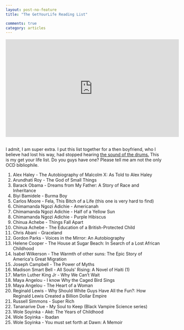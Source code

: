 ```yaml
---
layout: post-no-feature
title: "The GetYourLife Reading List"

comments: true
category: articles
---
```



<center>
	<iframe width="560" height="315" src="https://www.youtube.com/embed/0i1XnnQ-LQg" frameborder="0" allowfullscreen></iframe>
</center>


<br>

I admit, I am super extra. I put this list together for a then boyfriend, who I believe had lost his way, had stopped hearing <a href="https://www.youtube.com/watch?v=wzPZC7KL3ew">the sound of the drums.</a> This is my get your life list. Do you guys have one? Please tell me am not the only OCD bibliophile.
<ol>
	<li>Alex Haley - The Autobiography of Malcolm X: As Told to Alex Haley</li>
	<li>Arundhati Roy - The God of Small Things</li>
	<li>Barack Obama - Dreams from My Father: A Story of Race and Inheritance</li>
	<li><span class="text_exposed_show">Biyi Bamidele - Burma Boy</span></li>
	<li><span class="text_exposed_show">Carlos Moore - Fela, This Bitch of a Life (this one is very hard to find)</span></li>
	<li><span class="text_exposed_show">Chimamanda Ngozi Adichie - Americanah</span></li>
	<li><span class="text_exposed_show">Chimamanda Ngozi Adichie - Half of a Yellow Sun</span></li>
	<li><span class="text_exposed_show">Chimamanda Ngozi Adichie - Purple Hibiscus</span></li>
	<li><span class="text_exposed_show">Chinua Achebe - Things Fall Apart</span></li>
	<li><span class="text_exposed_show">Chinua Achebe - The Education of a British-Protected Child</span></li>
	<li><span class="text_exposed_show">Chris Abani - Graceland</span></li>
	<li><span class="text_exposed_show">Gordon Parks - Voices in the Mirror: An Autobiography</span></li>
	<li><span class="text_exposed_show">Helene Cooper - The House at Sugar Beach: In Search of a Lost African Childhood</span></li>
	<li><span class="text_exposed_show">Isabel Wilkerson - The Warmth of other suns: The Epic Story of America's Great Migration </span></li>
	<li><span class="text_exposed_show">Joseph Campbell - The Power of Myths</span></li>
	<li><span class="text_exposed_show">Madison Smart Bell - All Souls' Rising: A Novel of Haiti (1)</span></li>
	<li><span class="text_exposed_show">Martin Luther King Jr - Why We Can’t Wait</span></li>
	<li><span class="text_exposed_show">Maya Angelou - I know Why the Caged Bird Sings</span></li>
	<li><span class="text_exposed_show">Maya Angelou - The Heart of a Woman</span></li>
	<li><span class="text_exposed_show">Reginald Lewis - Why Should White Guys Have All the Fun?: How Reginald Lewis Created a Billion Dollar Empire</span></li>
	<li><span class="text_exposed_show">Russell Simmons - Super Rich</span></li>
	<li><span class="text_exposed_show">Tananarive Due - My Soul to Keep (Black Vampire Science series)</span></li>
	<li><span class="text_exposed_show">Wole Soyinka - Aké: The Years of Childhood</span></li>
	<li><span class="text_exposed_show">Wole Soyinka - Ibadan</span></li>
	<li><span class="text_exposed_show">Wole Soyinka - You must set forth at Dawn: A Memoir</span></li>
</ol>